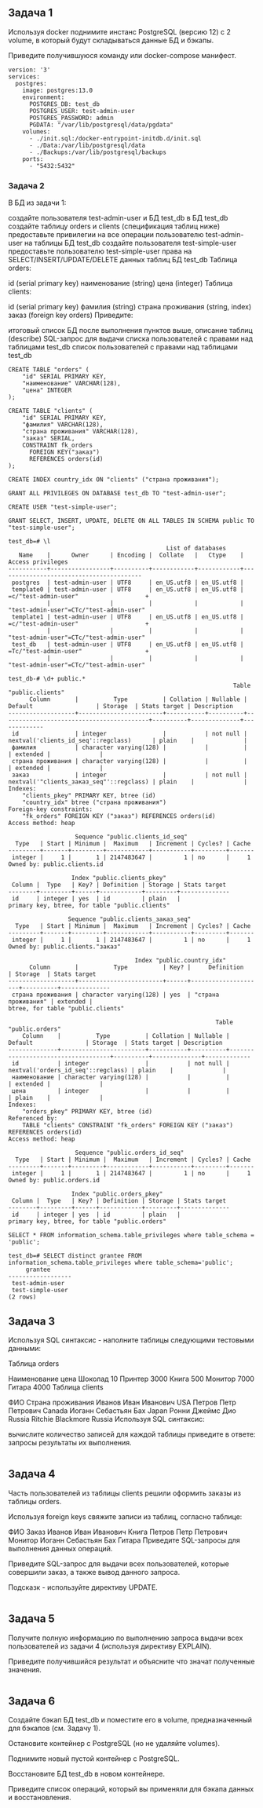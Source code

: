 ## Задача 1

Используя docker поднимите инстанс PostgreSQL (версию 12) c 2 volume, в который будут складываться данные БД и бэкапы.

Приведите получившуюся команду или docker-compose манифест.

```
version: '3'
services:
  postgres:
    image: postgres:13.0
    environment:
      POSTGRES_DB: test_db
      POSTGRES_USER: test-admin-user
      POSTGRES_PASSWORD: admin
      PGDATA: "/var/lib/postgresql/data/pgdata"
    volumes:
      - ./init.sql:/docker-entrypoint-initdb.d/init.sql
      - ./Data:/var/lib/postgresql/data
      - ./Backups:/var/lib/postgresql/backups
    ports:
      - "5432:5432"
```

### Задача 2

В БД из задачи 1:

создайте пользователя test-admin-user и БД test_db
в БД test_db создайте таблицу orders и clients (спeцификация таблиц ниже)
предоставьте привилегии на все операции пользователю test-admin-user на таблицы БД test_db
создайте пользователя test-simple-user
предоставьте пользователю test-simple-user права на SELECT/INSERT/UPDATE/DELETE данных таблиц БД test_db
Таблица orders:

id (serial primary key)
наименование (string)
цена (integer)
Таблица clients:

id (serial primary key)
фамилия (string)
страна проживания (string, index)
заказ (foreign key orders)
Приведите:

итоговый список БД после выполнения пунктов выше,
описание таблиц (describe)
SQL-запрос для выдачи списка пользователей с правами над таблицами test_db
список пользователей с правами над таблицами test_db

```
CREATE TABLE "orders" (
    "id" SERIAL PRIMARY KEY,
    "наименование" VARCHAR(128),
    "цена" INTEGER
);

CREATE TABLE "clients" (
    "id" SERIAL PRIMARY KEY,
    "фамилия" VARCHAR(128),
    "страна проживания" VARCHAR(128),
    "заказ" SERIAL,
    CONSTRAINT fk_orders
      FOREIGN KEY("заказ") 
	  REFERENCES orders(id)
);

CREATE INDEX country_idx ON "clients" ("страна проживания");

GRANT ALL PRIVILEGES ON DATABASE test_db TO "test-admin-user";

CREATE USER "test-simple-user";

GRANT SELECT, INSERT, UPDATE, DELETE ON ALL TABLES IN SCHEMA public TO "test-simple-user";
```

```console
test_db=# \l
                                             List of databases
   Name    |      Owner      | Encoding |  Collate   |   Ctype    |            Access privileges            
-----------+-----------------+----------+------------+------------+-----------------------------------------
 postgres  | test-admin-user | UTF8     | en_US.utf8 | en_US.utf8 | 
 template0 | test-admin-user | UTF8     | en_US.utf8 | en_US.utf8 | =c/"test-admin-user"                   +
           |                 |          |            |            | "test-admin-user"=CTc/"test-admin-user"
 template1 | test-admin-user | UTF8     | en_US.utf8 | en_US.utf8 | =c/"test-admin-user"                   +
           |                 |          |            |            | "test-admin-user"=CTc/"test-admin-user"
 test_db   | test-admin-user | UTF8     | en_US.utf8 | en_US.utf8 | =Tc/"test-admin-user"                  +
           |                 |          |            |            | "test-admin-user"=CTc/"test-admin-user"
```

```console
test_db-# \d+ public.*
                                                                Table "public.clients"
      Column       |          Type          | Collation | Nullable |                 Default                  | Storage  | Stats target | Description 
-------------------+------------------------+-----------+----------+------------------------------------------+----------+--------------+-------------
 id                | integer                |           | not null | nextval('clients_id_seq'::regclass)      | plain    |              | 
 фамилия           | character varying(128) |           |          |                                          | extended |              | 
 страна проживания | character varying(128) |           |          |                                          | extended |              | 
 заказ             | integer                |           | not null | nextval('"clients_заказ_seq"'::regclass) | plain    |              | 
Indexes:
    "clients_pkey" PRIMARY KEY, btree (id)
    "country_idx" btree ("страна проживания")
Foreign-key constraints:
    "fk_orders" FOREIGN KEY ("заказ") REFERENCES orders(id)
Access method: heap

                   Sequence "public.clients_id_seq"
  Type   | Start | Minimum |  Maximum   | Increment | Cycles? | Cache 
---------+-------+---------+------------+-----------+---------+-------
 integer |     1 |       1 | 2147483647 |         1 | no      |     1
Owned by: public.clients.id

                  Index "public.clients_pkey"
 Column |  Type   | Key? | Definition | Storage | Stats target 
--------+---------+------+------------+---------+--------------
 id     | integer | yes  | id         | plain   | 
primary key, btree, for table "public.clients"

                 Sequence "public.clients_заказ_seq"
  Type   | Start | Minimum |  Maximum   | Increment | Cycles? | Cache 
---------+-------+---------+------------+-----------+---------+-------
 integer |     1 |       1 | 2147483647 |         1 | no      |     1
Owned by: public.clients."заказ"

                                    Index "public.country_idx"
      Column       |          Type          | Key? |     Definition      | Storage  | Stats target 
-------------------+------------------------+------+---------------------+----------+--------------
 страна проживания | character varying(128) | yes  | "страна проживания" | extended | 
btree, for table "public.clients"

                                                           Table "public.orders"
    Column    |          Type          | Collation | Nullable |              Default               | Storage  | Stats target | Description 
--------------+------------------------+-----------+----------+------------------------------------+----------+--------------+-------------
 id           | integer                |           | not null | nextval('orders_id_seq'::regclass) | plain    |              | 
 наименование | character varying(128) |           |          |                                    | extended |              | 
 цена         | integer                |           |          |                                    | plain    |              | 
Indexes:
    "orders_pkey" PRIMARY KEY, btree (id)
Referenced by:
    TABLE "clients" CONSTRAINT "fk_orders" FOREIGN KEY ("заказ") REFERENCES orders(id)
Access method: heap

                   Sequence "public.orders_id_seq"
  Type   | Start | Minimum |  Maximum   | Increment | Cycles? | Cache 
---------+-------+---------+------------+-----------+---------+-------
 integer |     1 |       1 | 2147483647 |         1 | no      |     1
Owned by: public.orders.id

                  Index "public.orders_pkey"
 Column |  Type   | Key? | Definition | Storage | Stats target 
--------+---------+------+------------+---------+--------------
 id     | integer | yes  | id         | plain   | 
primary key, btree, for table "public.orders"

```

```
SELECT * FROM information_schema.table_privileges where table_schema = 'public';
```

```
test_db=# SELECT distinct grantee FROM information_schema.table_privileges where table_schema='public';
     grantee      
------------------
 test-admin-user
 test-simple-user
(2 rows)
```


## Задача 3

Используя SQL синтаксис - наполните таблицы следующими тестовыми данными:

Таблица orders

Наименование	цена
Шоколад	10
Принтер	3000
Книга	500
Монитор	7000
Гитара	4000
Таблица clients

ФИО	Страна проживания
Иванов Иван Иванович	USA
Петров Петр Петрович	Canada
Иоганн Себастьян Бах	Japan
Ронни Джеймс Дио	Russia
Ritchie Blackmore	Russia
Используя SQL синтаксис:

вычислите количество записей для каждой таблицы
приведите в ответе:
запросы
результаты их выполнения.

```

```

## Задача 4

Часть пользователей из таблицы clients решили оформить заказы из таблицы orders.

Используя foreign keys свяжите записи из таблиц, согласно таблице:

ФИО	Заказ
Иванов Иван Иванович	Книга
Петров Петр Петрович	Монитор
Иоганн Себастьян Бах	Гитара
Приведите SQL-запросы для выполнения данных операций.

Приведите SQL-запрос для выдачи всех пользователей, которые совершили заказ, а также вывод данного запроса.

Подсказк - используйте директиву UPDATE.

```

```

## Задача 5

Получите полную информацию по выполнению запроса выдачи всех пользователей из задачи 4 (используя директиву EXPLAIN).

Приведите получившийся результат и объясните что значат полученные значения.

```

```

## Задача 6

Создайте бэкап БД test_db и поместите его в volume, предназначенный для бэкапов (см. Задачу 1).

Остановите контейнер с PostgreSQL (но не удаляйте volumes).

Поднимите новый пустой контейнер с PostgreSQL.


Восстановите БД test_db в новом контейнере.

Приведите список операций, который вы применяли для бэкапа данных и восстановления.

```

```
